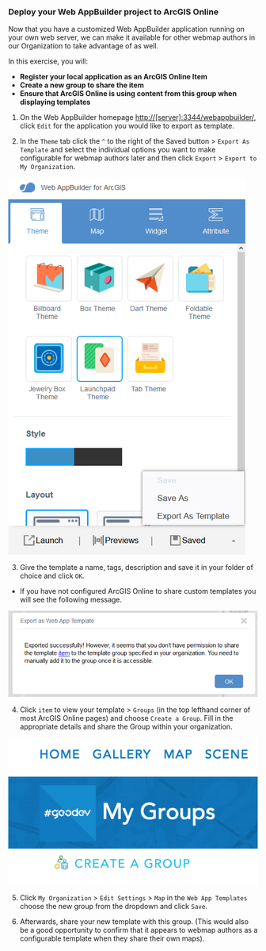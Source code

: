 ### Deploy your Web AppBuilder project to ArcGIS Online

Now that you have a customized Web AppBuilder application running on your own web server, we can make it available for other webmap authors in our Organization to take advantage of as well.

In this exercise, you will:
* **Register your local application as an ArcGIS Online Item**
* **Create a new group to share the item**
* **Ensure that ArcGIS Online is using content from this group when displaying templates**

1. On the Web AppBuilder homepage [http://[server]:3344/webappbuilder/](http://[server]:3344/webappbuilder/), click `Edit` for the application you would like to export as template.

2. In the `Theme` tab click the `^` to the right of the Saved button > `Export As Template` and select the individual options you want to make configurable for webmap authors later and then click `Export` > `Export to My Organization`.

  ![export template](./wab_export.png)

3. Give the template a name, tags, description and save it in your folder of choice and click `OK`.

 * If you have not configured ArcGIS Online to share custom templates you will see the following message. 

 ![succesful export template](./wab_exporttemplate.PNG)


4. Click `item` to view your template > `Groups` (in the top lefthand corner of most ArcGIS Online pages) and choose `Create a Group`.  Fill in the appropriate details and share the Group within your organization.

  ![export template](./wab_group.png)

5. Click `My Organization` > `Edit Settings` > `Map` in the `Web App Templates` choose the new group from the dropdown and click `Save`.

6. Afterwards, share your new template with this group.  (This would also be a good opportunity to confirm that it appears to webmap authors as a configurable template when they share their own maps).
